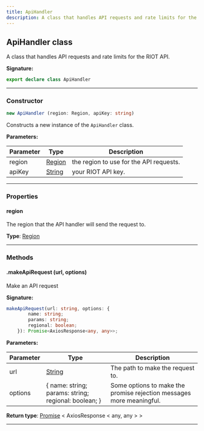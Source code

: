 ```yaml
---
title: ApiHandler
description: A class that handles API requests and rate limits for the RIOT API.
---
```


## ApiHandler class

A class that handles API requests and rate limits for the RIOT API.

**Signature:**

```ts
export declare class ApiHandler 
```

---

### Constructor

```ts
new ApiHandler (region: Region, apiKey: string)
```

Constructs a new instance of the `ApiHandler` class.

**Parameters:**

| Parameter | Type | Description |
| --------- | ---- | ----------- |
| region | [Region](/shieldbow/api/Region.md) | the region to use for the API requests. |
| apiKey | [String](https://developer.mozilla.org/en-US/docs/Web/JavaScript/Reference/Global_Objects/String) | your RIOT API key. |
---

### Properties

#### region

The region that the API handler will send the request to.



**Type**: [Region](/shieldbow/api/Region.md)

---

### Methods

#### .makeApiRequest (url, options)

Make an API request




**Signature:**

```ts
makeApiRequest(url: string, options: {
        name: string;
        params: string;
        regional: boolean;
    }): Promise<AxiosResponse<any, any>>;
```

**Parameters:**

| Parameter | Type | Description |
| --------- | ---- | ----------- |
| url | [String](https://developer.mozilla.org/en-US/docs/Web/JavaScript/Reference/Global_Objects/String) | The path to make the request to. |
| options | {         name: string;         params: string;         regional: boolean;     } | Some options to make the promise rejection messages more meaningful. |

**Return type**: [Promise](https://developer.mozilla.org/en-US/docs/Web/JavaScript/Reference/Global_Objects/Promise) \< AxiosResponse \< any, any \> \>

---

